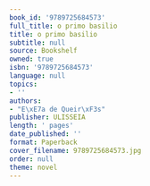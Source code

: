 ```yaml
---
book_id: '9789725684573'
full_title: o primo basilio
title: o primo basilio
subtitle: null
source: Bookshelf
owned: true
isbn: '9789725684573'
language: null
topics:
- ''
authors:
- "E\xE7a de Queir\xF3s"
publisher: ULISSEIA
length: ' pages'
date_published: ''
format: Paperback
cover_filename: 9789725684573.jpg
order: null
theme: novel
---
```


